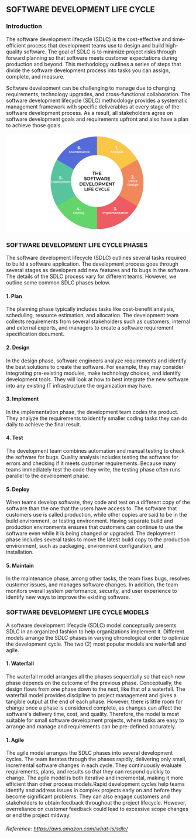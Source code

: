 ## **SOFTWARE DEVELOPMENT LIFE CYCLE**

### **Introduction**
The software development lifecycle (SDLC) is the cost-effective and time-efficient process that development teams use to design and build high-quality software. The goal of SDLC is to minimize project risks through forward planning so that software meets customer expectations during production and beyond. This methodology outlines a series of steps that divide the software development process into tasks you can assign, complete, and measure.

Software development can be challenging to manage due to changing requirements, technology upgrades, and cross-functional collaboration. The software development lifecycle (SDLC) methodology provides a systematic management framework with specific deliverables at every stage of the software development process. As a result, all stakeholders agree on software development goals and requirements upfront and also have a plan to achieve those goals.

<img src="../images/sdlc.png" alt="sdlc">

### **SOFTWARE DEVELOPMENT LIFE CYCLE PHASES**

The software development lifecycle (SDLC) outlines several tasks required to build a software application. The development process goes through several stages as developers add new features and fix bugs in the software. The details of the SDLC process vary for different teams. However, we outline some common SDLC phases below. 

#### 1. **Plan**
 The planning phase typically includes tasks like cost-benefit analysis, scheduling, resource estimation, and allocation. The development team collects requirements from several stakeholders such as customers, internal and external experts, and managers to create a software requirement specification document.

 #### 2. **Design**
In the design phase, software engineers analyze requirements and identify the best solutions to create the software. For example, they may consider integrating pre-existing modules, make technology choices, and identify development tools. They will look at how to best integrate the new software into any existing IT infrastructure the organization may have.

#### 3. **Implement**

In the implementation phase, the development team codes the product. They analyze the requirements to identify smaller coding tasks they can do daily to achieve the final result.

#### 4. **Test**

The development team combines automation and manual testing to check the software for bugs. Quality analysis includes testing the software for errors and checking if it meets customer requirements. Because many teams immediately test the code they write, the testing phase often runs parallel to the development phase.

#### 5. **Deploy**

When teams develop software, they code and test on a different copy of the software than the one that the users have access to. The software that customers use is called production, while other copies are said to be in the build environment, or testing environment. Having separate build and production environments ensures that customers can continue to use the software even while it is being changed or upgraded. The deployment phase includes several tasks to move the latest build copy to the production environment, such as packaging, environment configuration, and installation.

#### 5. **Maintain**

In the maintenance phase, among other tasks, the team fixes bugs, resolves customer issues, and manages software changes. In addition, the team monitors overall system performance, security, and user experience to identify new ways to improve the existing software.

### **SOFTWARE DEVELOPMENT LIFE CYCLE MODELS**

A software development lifecycle (SDLC) model conceptually presents SDLC in an organized fashion to help organizations implement it. Different models arrange the SDLC phases in varying chronological order to optimize the development cycle. The two (2) most popular models are waterfall and agile.

#### 1. **Waterfall**

The waterfall model arranges all the phases sequentially so that each new phase depends on the outcome of the previous phase. Conceptually, the design flows from one phase down to the next, like that of a waterfall. The waterfall model provides discipline to project management and gives a tangible output at the end of each phase. However, there is little room for change once a phase is considered complete, as changes can affect the software's delivery time, cost, and quality. Therefore, the model is most suitable for small software development projects, where tasks are easy to arrange and manage and requirements can be pre-defined accurately.

#### 1. **Agile**

The agile model arranges the SDLC phases into several development cycles. The team iterates through the phases rapidly, delivering only small, incremental software changes in each cycle. They continuously evaluate requirements, plans, and results so that they can respond quickly to change. The agile model is both iterative and incremental, making it more efficient than other process models.Rapid development cycles help teams identify and address issues in complex projects early on and before they become significant problems. They can also engage customers and stakeholders to obtain feedback throughout the project lifecycle. However, overreliance on customer feedback could lead to excessive scope changes or end the project midway.

###### Reference: https://aws.amazon.com/what-is/sdlc/